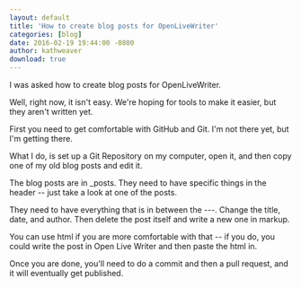 ```yaml
---  
layout: default  
title: 'How to create blog posts for OpenLiveWriter'
categories: [blog]  
date: 2016-02-19 19:44:00 -0800  
author: kathweaver  
download: true  
---
```


I was asked how to create blog posts for OpenLiveWriter.

Well, right now, it isn't easy.  We're hoping for tools to make it easier, but they aren't written yet.

First you need to get comfortable with GitHub and Git.  I'm not there yet, but I'm getting there.

What I do, is set up a Git Repository on my computer, open it, and then copy one of my old blog posts and edit it.

The blog posts are in _posts.  They need to have specific things in the header -- just take a look at one of the posts.

They need to have everything that is in between the ---.  Change the title, date, and author.  Then delete the post itself and write a new one in markup.

You can use html if you are more comfortable with that -- if you do, you could write the post in Open Live Writer and then paste the html in.

Once you are done, you'll need to do a commit and then a pull request, and it will eventually get published.
